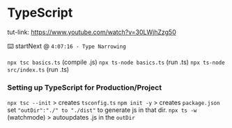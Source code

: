 # TypeScript

tut-link: https://www.youtube.com/watch?v=30LWjhZzg50

⌨️ startNext @ `4:07:16 - Type Narrowing`
 
`npx tsc basics.ts` (compile .js)
`npx ts-node basics.ts` (run .ts)
`npx ts-node src/index.ts` (run .ts)

### Setting up TypeScript for Production/Project
`npx tsc --init` > creates `tsconfig.ts`
`npm init -y` > creates `package.json`
set `"outDir":"./" to "./dist"` to generate js in that dir.
`npx ts -w` (watchmode) > autoupdates .js in the `outDir`

